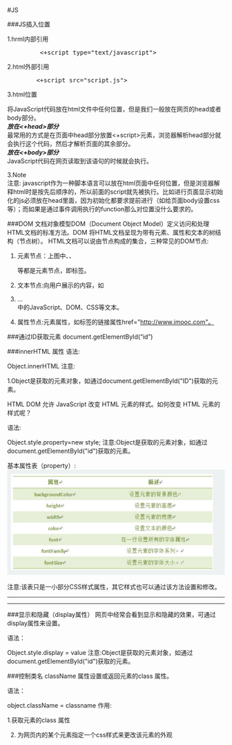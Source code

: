 #JS

###JS插入位置

1.hrml内部引用
<pre>
		 <+script type="text/javascript"> </+script>
</pre>
2.html外部引用
<pre>
		<+script src="script.js"></+script>
</pre>
3.html位置<br/>

将JavaScript代码放在html文件中任何位置，但是我们一般放在网页的head或者body部分。<br/>
***放在<+head>部分***<br/>
最常用的方式是在页面中head部分放置<+script>元素，浏览器解析head部分就会执行这个代码，然后才解析页面的其余部分。<br/>
***放在<+body>部分***<br/>
JavaScript代码在网页读取到该语句的时候就会执行。<br/>

3.Note<br/>
注意: javascript作为一种脚本语言可以放在html页面中任何位置，但是浏览器解释html时是按先后顺序的，所以前面的script就先被执行。比如进行页面显示初始化的js必须放在head里面，因为初始化都要求提前进行（如给页面body设置css等）；而如果是通过事件调用执行的function那么对位置没什么要求的。


###DOM
文档对象模型DOM（Document Object Model）定义访问和处理HTML文档的标准方法。DOM 将HTML文档呈现为带有元素、属性和文本的树结构（节点树）。
HTML文档可以说由节点构成的集合，三种常见的DOM节点:

1. 元素节点：上图中<html>、<body>、<p>等都是元素节点，即标签。

2. 文本节点:向用户展示的内容，如<li>...</li>中的JavaScript、DOM、CSS等文本。

3. 属性节点:元素属性，如<a>标签的链接属性href="http://www.imooc.com"。

###通过ID获取元素
document.getElementById(“id”) 

###innerHTML 属性
语法:

Object.innerHTML
注意:

1.Object是获取的元素对象，如通过document.getElementById("ID")获取的元素。

HTML DOM 允许 JavaScript 改变 HTML 元素的样式。如何改变 HTML 元素的样式呢？

语法:

Object.style.property=new style;
注意:Object是获取的元素对象，如通过document.getElementById("id")获取的元素。

基本属性表（property）:
![dom-property](dom-property.png)


注意:该表只是一小部分CSS样式属性，其它样式也可以通过该方法设置和修改。

***



***

###显示和隐藏（display属性）
网页中经常会看到显示和隐藏的效果，可通过display属性来设置。

语法：

Object.style.display = value
注意:Object是获取的元素对象，如通过document.getElementById("id")获取的元素。

###控制类名
className 属性设置或返回元素的class 属性。

语法：

object.className = classname
作用:

1.获取元素的class 属性

2. 为网页内的某个元素指定一个css样式来更改该元素的外观